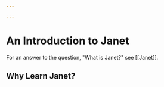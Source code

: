 ```yaml
---

---
```


# An Introduction to Janet

For an answer to the question, "What is Janet?" see [[Janet]].

## Why Learn Janet?
